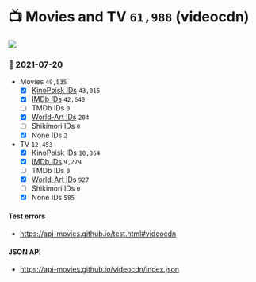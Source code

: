 # :tv: Movies and TV `61,988` (videocdn)

<a href="https://API-Movies.github.io"><img src="https://API-Movies.github.io/banner.png?cache"></a>

### :date: 2021-07-20
- Movies `49,535`
  - [x] <a href="https://API-Movies.github.io/videocdn/movie_kinopoisk_ids.json">KinoPoisk IDs</a> `43,015`
  - [x] <a href="https://API-Movies.github.io/videocdn/movie_imdb_ids.json">IMDb IDs</a> `42,640`
  - [ ] TMDb IDs `0`
  - [x] <a href="https://API-Movies.github.io/videocdn/movie_world_art_ids.json">World-Art IDs</a> `204`
  - [ ] Shikimori IDs `0`
  - [x] None IDs `2`
- TV `12,453`
  - [x] <a href="https://API-Movies.github.io/videocdn/tv_kinopoisk_ids.json">KinoPoisk IDs</a> `10,864`
  - [x] <a href="https://API-Movies.github.io/videocdn/tv_imdb_ids.json">IMDb IDs</a> `9,279`
  - [ ] TMDb IDs `0`
  - [x] <a href="https://API-Movies.github.io/videocdn/tv_world_art_ids.json">World-Art IDs</a> `927`
  - [ ] Shikimori IDs `0`
  - [x] None IDs `585`
#### Test errors
- <a href='https://api-movies.github.io/test.html#videocdn'>https://api-movies.github.io/test.html#videocdn</a>
#### JSON API
- <a href='https://api-movies.github.io/videocdn/index.json'>https://api-movies.github.io/videocdn/index.json</a>
